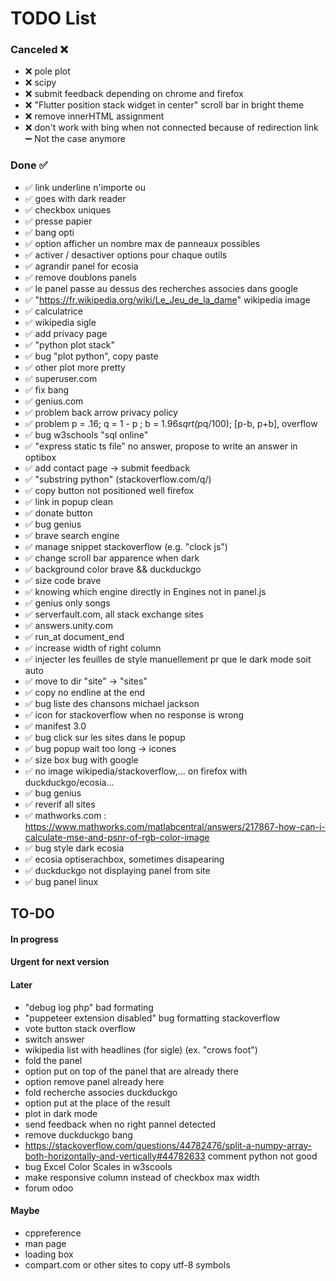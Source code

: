 # TODO List

### Canceled ❌
- ❌ pole plot 
- ❌ scipy
- ❌ submit feedback depending on chrome and firefox
- ❌ "Flutter position stack widget in center" scroll bar in bright theme
- ❌ remove innerHTML assignment
- ❌ don't work with bing when not connected because of redirection link ➖ Not the case anymore


### Done ✅
- ✅ link underline n'importe ou 
- ✅ goes with dark reader 
- ✅ checkbox uniques 
- ✅ presse papier 
- ✅ bang opti 
- ✅ option afficher un nombre max de panneaux possibles 
- ✅ activer / desactiver options pour chaque outils 
- ✅ agrandir panel for ecosia 
- ✅ remove doublons panels 
- ✅ le panel passe au dessus des recherches associes dans google 
- ✅ "https://fr.wikipedia.org/wiki/Le_Jeu_de_la_dame" wikipedia image 
- ✅ calculatrice 
- ✅ wikipedia sigle 
- ✅ add privacy page 
- ✅ "python plot stack" 
- ✅ bug "plot python", copy paste 
- ✅ other plot more pretty 
- ✅ superuser.com 
- ✅ fix bang 
- ✅ genius.com 
- ✅ problem back arrow privacy policy 
- ✅ problem p = .16; q = 1 - p ; b = 1.96*sqrt(p*q/100); [p-b, p+b], overflow 
- ✅ bug w3schools "sql online" 
- ✅ "express static ts file" no answer, propose to write an answer in optibox 
- ✅ add contact page → submit feedback
- ✅ "substring python" (stackoverflow.com/q/) 
- ✅ copy button not positioned well firefox 
- ✅ link in popup clean 
- ✅ donate button 
- ✅ bug genius 
- ✅ brave search engine 
- ✅ manage snippet stackoverflow (e.g. "clock js") 
- ✅ change scroll bar apparence when dark 
- ✅ background color brave && duckduckgo 
- ✅ size code brave 
- ✅ knowing which engine directly in Engines not in panel.js 
- ✅ genius only songs 
- ✅ serverfault.com, all stack exchange sites
- ✅ answers.unity.com 
- ✅ run_at document_end
- ✅ increase width of right column
- ✅ injecter les feuilles de style manuellement pr que le dark mode soit auto
- ✅ move to dir "site" -> "sites"
- ✅ copy no endline at the end
- ✅ bug liste des chansons michael jackson
- ✅ icon for stackoverflow when no response is wrong
- ✅ manifest 3.0
- ✅ bug click sur les sites dans le popup
- ✅ bug popup wait too long -> icones
- ✅ size box bug with google
- ✅ no image wikipedia/stackoverflow,... on firefox with duckduckgo/ecosia...
- ✅ bug genius
- ✅ reverif all sites
- ✅ mathworks.com : https://www.mathworks.com/matlabcentral/answers/217867-how-can-i-calculate-mse-and-psnr-of-rgb-color-image
- ✅ bug style dark ecosia
- ✅ ecosia optiserachbox, sometimes disapearing
- ✅ duckduckgo not displaying panel from site
- ✅ bug panel linux 


## TO-DO 
#### In progress
#### Urgent for next version

#### Later
- "debug log php" bad formating
- "puppeteer extension disabled" bug formatting stackoverflow
- vote button stack overflow
- switch answer
- wikipedia list with headlines (for sigle) (ex. "crows foot")
- fold the panel
- option put on top of the panel that are already there
- option remove panel already here
- fold recherche associes duckduckgo
- option put at the place of the result
- plot in dark mode
- send feedback when no right pannel detected
- remove duckduckgo bang
- https://stackoverflow.com/questions/44782476/split-a-numpy-array-both-horizontally-and-vertically#44782633 comment python not good
- bug Excel Color Scales in w3scools
- make responsive column instead of checkbox max width
- forum odoo
#### Maybe
- cppreference
- man page
- loading box
- compart.com or other sites to copy utf-8 symbols

